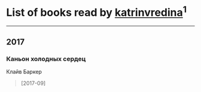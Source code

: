 # List of books read by [katrinvredina](http://vk.com/id2336755)<sup>1</sup>
---

## 2017

### Каньон холодных сердец
Клайв Баркер
> [2017-09] 



